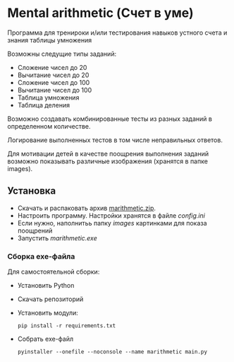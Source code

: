 # Mental arithmetic (Счет в уме)

Программа для тренироки и/или тестирования навыков устного счета и знания таблицы умножения

Возможны следущие типы заданий:

* Сложение чисел до 20
* Вычитание чисел до 20
* Сложение чисел до 100
* Вычитание чисел до 100
* Таблица умножения
* Таблица деления

Возможно создавать комбинированные тесты из разных заданий в определенном количестве.

Логирование выполненных тестов в том числе неправильных ответов.

Для мотивации детей в качестве поощрения выполнения заданий возможно показывать различные изображения (хранятся в папке images). 

## Установка

* Скачать и распаковать архив [marithmetic.zip](https://github.com/tvaishim/MentalArithmetic/blob/main/marithmetic.zip).
* Настроить программу. Настройки хранятся в файле *config.ini*
* Если нужно, наполнитьь папку *images* картинками для показа поощрений
* Запустить *marithmetic.exe*

### Сборка exe-файла

Для самостоятельной сборки: 

* Установить Python
* Скачать репозиторий
* Установить модули:

    `pip install -r requirements.txt`

* Собрать exe-файл

    `pyinstaller --onefile --noconsole --name marithmetic main.py`

